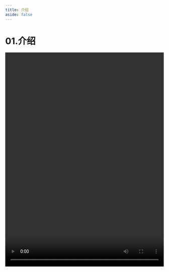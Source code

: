```yaml
---
title: 介绍
aside: false
---
```


# 01.介绍

<video autoplay src="http://qn.chinavanes.com/nodejs/module-17/01.介绍.mp4" controls controlsList="nodownload" width="100%" height="680"/>

